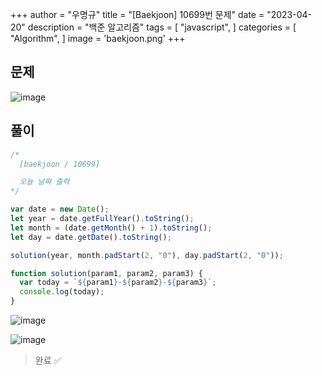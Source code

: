 +++
author = "우명규"
title = "[Baekjoon] 10699번 문제"
date = "2023-04-20"
description = "백준 알고리즘"
tags = [
    "javascript",
]
categories = [
    "Algorithm",
]
image = 'baekjoon.png'
+++

<!--more-->

## 문제

![image](https://user-images.githubusercontent.com/67165016/233321395-c170697b-656a-4e46-b14f-22961d1edcbf.png)

## 풀이

```javascript
/*
  [baekjoon / 10699]

  오늘 날짜 출력
*/

var date = new Date();
let year = date.getFullYear().toString();
let month = (date.getMonth() + 1).toString();
let day = date.getDate().toString();

solution(year, month.padStart(2, "0"), day.padStart(2, "0"));

function solution(param1, param2, param3) {
  var today = `${param1}-${param2}-${param3}`;
  console.log(today);
}
```

![image](https://user-images.githubusercontent.com/67165016/233321085-f5ff5f8e-5698-4530-81c6-4b6a5502302b.png)

![image](https://user-images.githubusercontent.com/67165016/233321226-d02aac60-1670-480a-8c13-ac08a3291d5a.png)

> 완료 ✅
